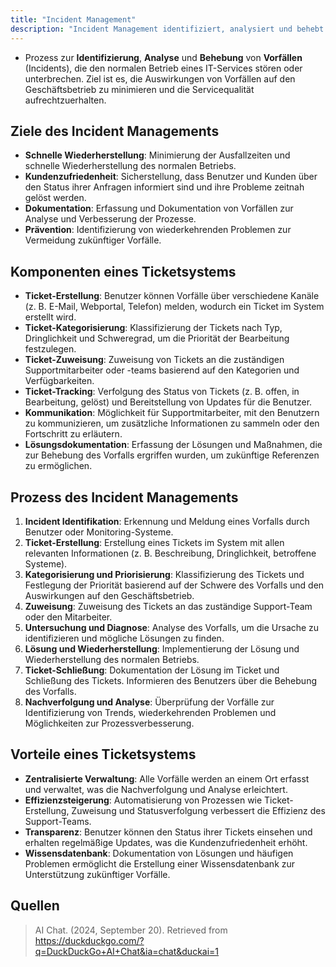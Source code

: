 ```yaml
---
title: "Incident Management"
description: "Incident Management identifiziert, analysiert und behebt Vorfälle, die den IT-Betrieb stören. Ziel ist die Minimierung von Ausfallzeiten, Erhöhung der Kundenzufriedenheit und Prävention zukünftiger Probleme."
---
```


- Prozess zur **Identifizierung**, **Analyse** und **Behebung** von **Vorfällen** (Incidents), die den normalen Betrieb eines IT-Services stören oder unterbrechen. Ziel ist es, die Auswirkungen von Vorfällen auf den Geschäftsbetrieb zu minimieren und die Servicequalität aufrechtzuerhalten.

## Ziele des Incident Managements
- **Schnelle Wiederherstellung**: Minimierung der Ausfallzeiten und schnelle Wiederherstellung des normalen Betriebs.
- **Kundenzufriedenheit**: Sicherstellung, dass Benutzer und Kunden über den Status ihrer Anfragen informiert sind und ihre Probleme zeitnah gelöst werden.
- **Dokumentation**: Erfassung und Dokumentation von Vorfällen zur Analyse und Verbesserung der Prozesse.
- **Prävention**: Identifizierung von wiederkehrenden Problemen zur Vermeidung zukünftiger Vorfälle.

## Komponenten eines Ticketsystems
- **Ticket-Erstellung**: Benutzer können Vorfälle über verschiedene Kanäle (z. B. E-Mail, Webportal, Telefon) melden, wodurch ein Ticket im System erstellt wird.
- **Ticket-Kategorisierung**: Klassifizierung der Tickets nach Typ, Dringlichkeit und Schweregrad, um die Priorität der Bearbeitung festzulegen.
- **Ticket-Zuweisung**: Zuweisung von Tickets an die zuständigen Supportmitarbeiter oder -teams basierend auf den Kategorien und Verfügbarkeiten.
- **Ticket-Tracking**: Verfolgung des Status von Tickets (z. B. offen, in Bearbeitung, gelöst) und Bereitstellung von Updates für die Benutzer.
- **Kommunikation**: Möglichkeit für Supportmitarbeiter, mit den Benutzern zu kommunizieren, um zusätzliche Informationen zu sammeln oder den Fortschritt zu erläutern.
- **Lösungsdokumentation**: Erfassung der Lösungen und Maßnahmen, die zur Behebung des Vorfalls ergriffen wurden, um zukünftige Referenzen zu ermöglichen.

## Prozess des Incident Managements
1. **Incident Identifikation**: Erkennung und Meldung eines Vorfalls durch Benutzer oder Monitoring-Systeme.
2. **Ticket-Erstellung**: Erstellung eines Tickets im System mit allen relevanten Informationen (z. B. Beschreibung, Dringlichkeit, betroffene Systeme).
3. **Kategorisierung und Priorisierung**: Klassifizierung des Tickets und Festlegung der Priorität basierend auf der Schwere des Vorfalls und den Auswirkungen auf den Geschäftsbetrieb.
4. **Zuweisung**: Zuweisung des Tickets an das zuständige Support-Team oder den Mitarbeiter.
5. **Untersuchung und Diagnose**: Analyse des Vorfalls, um die Ursache zu identifizieren und mögliche Lösungen zu finden.
6. **Lösung und Wiederherstellung**: Implementierung der Lösung und Wiederherstellung des normalen Betriebs.
7. **Ticket-Schließung**: Dokumentation der Lösung im Ticket und Schließung des Tickets. Informieren des Benutzers über die Behebung des Vorfalls.
8. **Nachverfolgung und Analyse**: Überprüfung der Vorfälle zur Identifizierung von Trends, wiederkehrenden Problemen und Möglichkeiten zur Prozessverbesserung.

## Vorteile eines Ticketsystems
- **Zentralisierte Verwaltung**: Alle Vorfälle werden an einem Ort erfasst und verwaltet, was die Nachverfolgung und Analyse erleichtert.
- **Effizienzsteigerung**: Automatisierung von Prozessen wie Ticket-Erstellung, Zuweisung und Statusverfolgung verbessert die Effizienz des Support-Teams.
- **Transparenz**: Benutzer können den Status ihrer Tickets einsehen und erhalten regelmäßige Updates, was die Kundenzufriedenheit erhöht.
- **Wissensdatenbank**: Dokumentation von Lösungen und häufigen Problemen ermöglicht die Erstellung einer Wissensdatenbank zur Unterstützung zukünftiger Vorfälle.

## Quellen
> AI Chat. (2024, September 20). Retrieved from https://duckduckgo.com/?q=DuckDuckGo+AI+Chat&ia=chat&duckai=1